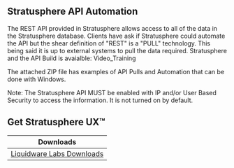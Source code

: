 Stratusphere API Automation
--------------
   The REST API provided in Stratusphere allows access to all of the data in the Stratusphere database. Clients have ask if Stratusphere could automate the API but the shear definition of "REST" is a "PULL" technology. This being said it is up to external systems to pull the data required.
   Stratusphere and the API Build is avaialble: Video_Training
   
   The attached ZIP file has examples of API Pulls and Automation that can be done with Windows.

   

Note: The Stratusphere API MUST be enabled with IP and/or User Based Security to access the information. It is not turned on by default.
   

[getting started]: https://liquidwarelabs.zendesk.com/hc/en-us/articles/210641983-Stratusphere-UX-Documentation
[Video Training]: http://training.liquidwarelabs.com/products/stratusphere

Get Stratusphere UX™
--------------


| Downloads              |
| ---------------------- |
| [Liquidware Labs Downloads][Downloads]   |


[Downloads]: http://www.liquidwarelabs.com/download
[logo]: https://avatars3.githubusercontent.com/u/24906944?v=3&s=200


